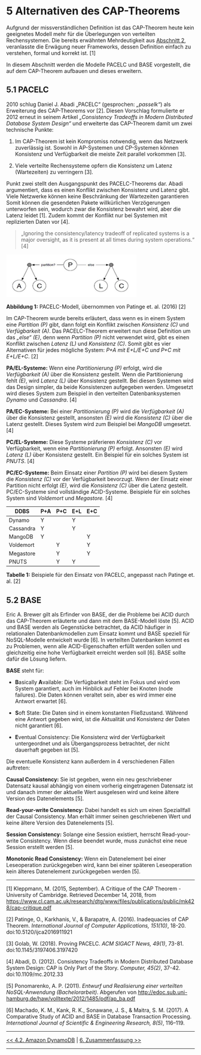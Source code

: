 
# 5 Alternativen des CAP-Theorems

Aufgrund der missverständlichen Definition ist das CAP-Theorem heute kein geeignetes Modell mehr für die Überlegungen von verteilten Rechensystemen. Die bereits erwähnten Mehrdeutigkeit aus [Abschnitt 2](2_Entstehung_und_Definition_des_CAP-Theorems.md), veranlasste die Erwägung neuer Frameworks, dessen Definition einfach zu verstehen, formal und korrekt ist. [1]

In diesem Abschnitt werden die Modelle PACELC und BASE vorgestellt, die auf dem CAP-Theorem aufbauen und dieses erweitern. 

## 5.1 PACELC

2010 schlug Daniel J. Abadi „PACELC“ (gesprochen: *„passelk“*) als Erweiterung des CAP-Theorems vor [2]. Diesen Vorschlag formulierte er 2012 erneut in seinem Artikel *„Consistency Tradeoffs in Modern Distributed Database System Design“* und erweiterte das CAP-Theorem damit um zwei technische Punkte:

1. Im CAP-Theorem ist kein Kompromiss notwendig, wenn das Netzwerk zuverlässig ist. Sowohl in AP-Systemen und CP-Systemen können Konsistenz und Verfügbarkeit die meiste Zeit parallel vorkommen [3].

2. Viele verteilte Rechensysteme opfern die Konsistenz um Latenz (Wartezeiten) zu verringern [3].

Punkt zwei stellt den Ausgangspunkt des PACELC-Theorems dar. Abadi argumentiert, dass es einen Konflikt zwischen Konsistenz und Latenz gibt. Viele Netzwerke können keine Beschränkung der Wartezeiten garantieren Somit können die gesendeten Pakete willkürlichen Verzögerungen unterworfen sein, wodurch zwar die Konsistenz bewahrt wird, aber die Latenz leidet [1]. Zudem kommt der Konflikt nur bei Systemen mit replizierten Daten vor [4]. 

> „Ignoring the consistency/latency tradeoff of replicated systems is a
> major oversight, as it is present at all times during system
> operations.“ [4]

![PACELC](media/pacelc.jpg)

**Abbildung 1:** PACELC-Modell, übernommen von Patinge et. al. (2016) [2]

Im CAP-Theorem wurde bereits erläutert, dass wenn es in einem System eine *Partition \(P\)* gibt, dann folgt ein Konflikt zwischen *Konsistenz \(C\)* und *Verfügbarkeit (A)*. Das PACELC-Theorem erweitert nun diese Definition um das *„else“ (E)*, denn wenn *Partition \(P\)* nicht verwendet wird, gibt es einen Konflikt zwischen *Latenz (L)* und *Konsistenz \(C\)*. Somit gibt es vier Alternativen für jedes mögliche System: *P+A  mit E+L/E+C und P+C mit E+L/E+C*. [2]

**PA/EL-Systeme:** Wenn eine *Partitionierung \(P\)* erfolgt, wird die *Verfügbarkeit (A)* über die Konsistenz gestellt. Wenn die Partitionierung fehlt *(E)*, wird *Latenz (L)* über Konsistenz gestellt. Bei diesen Systemen wird das Design simpler, da beide Konsistenzen aufgegeben werden. Umgesetzt wird dieses System zum Beispiel in den verteilten Datenbanksystemen *Dynamo* und *Cassandra*. [4]

**PA/EC-Systeme:** Bei einer *Partitionierung \(P\)* wird die *Verfügbarkeit (A)* über die Konsistenz gestellt, ansonsten *(E)* wird die *Konsistenz \(C\)* über die Latenz gestellt. Dieses System wird zum Beispiel bei *MangoDB* umgesetzt. [4]

**PC/EL-Systeme:** Diese Systeme präferieren *Konsistenz \(C\)* vor Verfügbarkeit, wenn eine *Partitionierung \(P\)* erfolgt. Ansonsten *(E)* wird *Latenz (L)* über Konsistenz gestellt. Ein Beispiel für ein solches System ist *PNUTS*. [4]

**PC/EC-Systeme:** Beim Einsatz einer *Partition \(P\)* wird bei diesem System die *Konsistenz \(C\)* vor der Verfügbarkeit bevorzugt. Wenn der Einsatz einer Partition nicht erfolgt *(E)*, wird die *Konsistenz \(C\)* über die Latenz gestellt. PC/EC-Systeme sind vollständige ACID-Systeme. Beispiele für ein solches System sind *Voldemort* und *Megastore.* [4]


|DDBS|P+A|P+C|E+L|E+C|
|--|--|--|--|--|
|Dynamo|Y| |Y| |
|Cassandra|Y| |Y| |
|MangoDB|Y| | |Y|
|Voldemort| |Y| |Y|
|Megastore|  |Y| |Y|
|PNUTS| |Y|Y| |

**Tabelle 1:** Beispiele für den Einsatz von PACELC, angepasst nach Patinge et. al. [2]

## 5.2 BASE

Eric A. Brewer gilt als Erfinder von BASE, der die Probleme bei ACID durch das CAP-Theorem erläuterte und dann mit dem BASE-Modell löste [5]. ACID und BASE werden als Gegenstücke betrachtet, da ACID häufiger in relationalen Datenbankmodellen zum Einsatz kommt und BASE speziell für NoSQL-Modelle entwickelt wurde [6]. In verteilten Datenbanken kommt es zu Problemen, wenn alle ACID-Eigenschaften erfüllt werden sollen und gleichzeitig eine hohe Verfügbarkeit erreicht werden soll [6]. BASE sollte dafür die Lösung liefern.

**BASE** steht für:

- **B**asically **A**vailable: Die Verfügbarkeit steht im Fokus und wird vom System garantiert, auch im Hinblick auf Fehler bei Knoten (node failures). Die Daten können veraltet sein, aber es wird immer eine Antwort erwartet [6].

- **S**oft State: Die Daten sind in einem konstanten Fließzustand. Während eine Antwort gegeben wird, ist die Aktualität und Konsistenz der Daten nicht garantiert [6]. 

- **E**ventual Consistency: Die Konsistenz wird der Verfügbarkeit untergeordnet und als Übergangsprozess betrachtet, der nicht dauerhaft gegeben ist [5].

Die eventuelle Konsistenz kann außerdem in 4 verschiedenen Fällen auftreten:

**Causal Consistency:** Sie ist gegeben, wenn ein neu geschriebener Datensatz kausal abhängig von einem vorherig eingetragenen Datensatz ist und danach immer der aktuelle Wert ausgelesen wird und keine ältere Version des Datenelements [5].

**Read-your-write Consistency:** Dabei handelt es sich um einen Speziallfall der Causal Consistency. Man erhält immer seinen geschriebenen Wert und keine ältere Version des Datenelements [5].

**Session Consistency:** Solange eine Session existiert, herrscht Read-your-write Consistency. Wenn diese beendet wurde, muss zunächst eine neue Session erstellt werden [5].

**Monotonic Read Consistency:** Wenn ein Datenelement bei einer Leseoperation zurückgegeben wird, kann bei einer späteren Leseoperation kein älteres Datenelement zurückgegeben werden [5].


***
[1] Kleppmann, M. (2015, September). A Critique of the CAP Theorem - University of Cambridge. Retrieved December 14, 2018, from https://www.cl.cam.ac.uk/research/dtg/www/files/publications/public/mk428/cap-critique.pdf

[2] Patinge, O., Karkhanis, V., & Barapatre, A. (2016). Inadequacies of CAP Theorem. *International Journal of Computer Applications, 151(10)*, 18-20. doi:10.5120/ijca2016911921

[3] Golab, W. (2018). Proving PACELC. *ACM SIGACT News, 49(1)*, 73-81. doi:10.1145/3197406.3197420 

[4] Abadi, D. (2012). Consistency Tradeoffs in Modern Distributed Database System Design: CAP is Only Part of the Story. *Computer, 45(2)*, 37-42. doi:10.1109/mc.2012.33 

[5] Ponomarenko, A. P. (2011). *Entwurf und Realisierung einer verteilten NoSQL-Anwendung (Bachelorarbeit)*. Abgerufen von http://edoc.sub.uni-hamburg.de/haw/volltexte/2012/1485/pdf/ap_ba.pdf

[6] Machado, K. M., Kank, R. K., Sonawane, J. S., & Maitra, S. M. (2017). A Comparative Study of ACID and BASE in Database Transaction Processing. *International Journal of Scientific & Engineering Research, 8(5)*, 116–119.
***

[<< 4.2. Amazon DynamoDB](4_2_Amazon_DynamoDB.md) | [6. Zusammenfassung >>](6_Zusammenfassung.md)

***
